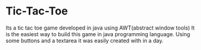 # Tic-Tac-Toe
Its a tic tac toe game developed in java using AWT(abstract window tools)
It is the easiest way to build this game in java programming language.
Using some buttons and a textarea it was easily created with in a day.
